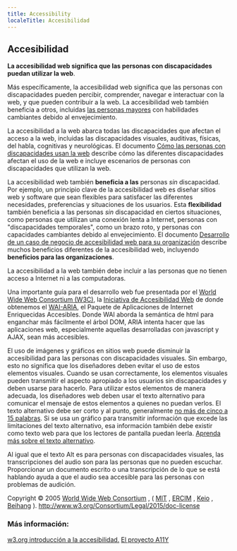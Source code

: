 ```yaml
---
title: Accessibility
localeTitle: Accesibilidad
---
```

## Accesibilidad

**La accesibilidad web significa que las personas con discapacidades puedan utilizar la web**.

Más específicamente, la accesibilidad web significa que las personas con discapacidades pueden percibir, comprender, navegar e interactuar con la web, y que pueden contribuir a la web. La accesibilidad web también beneficia a otros, incluidas [las personas mayores](https://www.w3.org/WAI/bcase/soc.html#of) con habilidades cambiantes debido al envejecimiento.

La accesibilidad a la web abarca todas las discapacidades que afectan el acceso a la web, incluidas las discapacidades visuales, auditivas, físicas, del habla, cognitivas y neurológicas. El documento [Cómo las personas con discapacidades usan la web](http://www.w3.org/WAI/intro/people-use-web/Overview.html) describe cómo las diferentes discapacidades afectan el uso de la web e incluye escenarios de personas con discapacidades que utilizan la web.

La accesibilidad web también **beneficia a las** personas _sin_ discapacidad. Por ejemplo, un principio clave de la accesibilidad web es diseñar sitios web y software que sean flexibles para satisfacer las diferentes necesidades, preferencias y situaciones de los usuarios. Esta **flexibilidad** también beneficia a las personas _sin_ discapacidad en ciertos situaciones, como personas que utilizan una conexión lenta a Internet, personas con "discapacidades temporales", como un brazo roto, y personas con capacidades cambiantes debido al envejecimiento. El documento [Desarrollo de un caso de negocio de accesibilidad web para su organización](https://www.w3.org/WAI/bcase/Overview) describe muchos beneficios diferentes de la accesibilidad web, incluyendo **beneficios para las organizaciones**.

La accesibilidad a la web también debe incluir a las personas que no tienen acceso a Internet ni a las computadoras.

Una importante guía para el desarrollo web fue presentada por el [World Wide Web Consortium (W3C)](https://www.w3.org/), la [Iniciativa de Accesibilidad Web](https://www.w3.org/WAI/) de donde obtenemos el [WAI-ARIA](https://developer.mozilla.org/en-US/docs/Learn/Accessibility/WAI-ARIA_basics), el Paquete de Aplicaciones de Internet Enriquecidas Accesibles. Donde WAI aborda la semántica de html para enganchar más fácilmente el árbol DOM, ARIA intenta hacer que las aplicaciones web, especialmente aquellas desarrolladas con javascript y AJAX, sean más accesibles.

El uso de imágenes y gráficos en sitios web puede disminuir la accesibilidad para las personas con discapacidades visuales. Sin embargo, esto no significa que los diseñadores deben evitar el uso de estos elementos visuales. Cuando se usan correctamente, los elementos visuales pueden transmitir el aspecto apropiado a los usuarios sin discapacidades y deben usarse para hacerlo. Para utilizar estos elementos de manera adecuada, los diseñadores web deben usar el texto alternativo para comunicar el mensaje de estos elementos a quienes no puedan verlos. El texto alternativo debe ser corto y al punto, generalmente [no más de cinco a 15 palabras](https://www.thoughtco.com/writing-great-alt-text-3466185). Si se usa un gráfico para transmitir información que excede las limitaciones del texto alternativo, esa información también debe existir como texto web para que los lectores de pantalla puedan leerla. [Aprenda más sobre el texto alternativo](https://webaim.org/techniques/alttext/).

Al igual que el texto Alt es para personas con discapacidades visuales, las transcripciones del audio son para las personas que no pueden escuchar. Proporcionar un documento escrito o una transcripción de lo que se está hablando ayuda a que el audio sea accesible para las personas con problemas de audición.

Copyright © 2005 [World Wide Web Consortium](http://www.w3.org) , ( [MIT](http://www.csail.mit.edu/) , [ERCIM](http://www.ercim.org) , [Keio](http://www.keio.ac.jp) , [Beihang](http://ev.buaa.edu.cn) ). http://www.w3.org/Consortium/Legal/2015/doc-license

### Más información:

[w3.org introducción a la accesibilidad.](https://www.w3.org/WAI/intro/accessibility.php) [El proyecto A11Y](http://a11yproject.com/)
